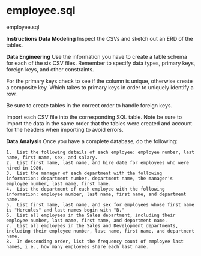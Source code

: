 # employee.sql
employee.sql


**Instructions**
**Data Modeling**
Inspect the CSVs and sketch out an ERD of the tables. 

**Data Engineering**
Use the information you have to create a table schema for each of the six CSV files. Remember to specify data types, primary keys, foreign keys, and other constraints.

For the primary keys check to see if the column is unique, otherwise create a composite key. Which takes to primary keys in order to uniquely identify a row.

Be sure to create tables in the correct order to handle foreign keys.

Import each CSV file into the corresponding SQL table. Note be sure to import the data in the same order that the tables were created and account for the headers when importing to avoid errors. 


**Data Analysi**s
Once you have a complete database, do the following:

	1.	List the following details of each employee: employee number, last name, first name, sex, and salary. 
	2.	List first name, last name, and hire date for employees who were hired in 1986. 
	3.	List the manager of each department with the following information: department number, department name, the manager's employee number, last name, first name. 
	4.	List the department of each employee with the following information: employee number, last name, first name, and department name. 
	5.	List first name, last name, and sex for employees whose first name is "Hercules" and last names begin with "B." 
	6.	List all employees in the Sales department, including their employee number, last name, first name, and department name. 
	7.	List all employees in the Sales and Development departments, including their employee number, last name, first name, and department name. 
	8.	In descending order, list the frequency count of employee last names, i.e., how many employees share each last name. 
